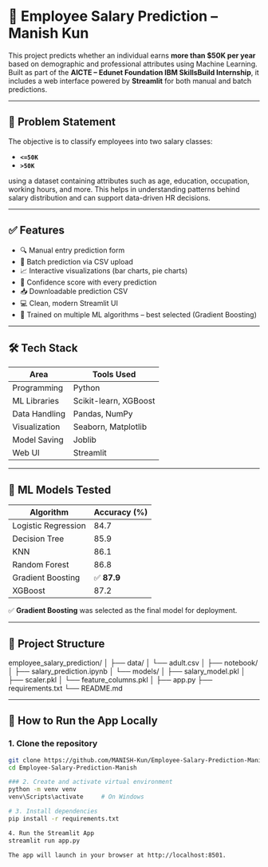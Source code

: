 # 💼 Employee Salary Prediction – Manish Kun

This project predicts whether an individual earns **more than $50K per year** based on demographic and professional attributes using Machine Learning. Built as part of the **AICTE – Edunet Foundation IBM SkillsBuild Internship**, it includes a web interface powered by **Streamlit** for both manual and batch predictions.

---

## 🧠 Problem Statement

The objective is to classify employees into two salary classes:

- **`<=50K`**
- **`>50K`**

using a dataset containing attributes such as age, education, occupation, working hours, and more. This helps in understanding patterns behind salary distribution and can support data-driven HR decisions.

---

## ✅ Features

- 🔍 Manual entry prediction form
- 📁 Batch prediction via CSV upload
- 📈 Interactive visualizations (bar charts, pie charts)
- 🎯 Confidence score with every prediction
- 📥 Downloadable prediction CSV
- 💻 Clean, modern Streamlit UI
- 🧠 Trained on multiple ML algorithms – best selected (Gradient Boosting)

---

## 🛠️ Tech Stack

| Area              | Tools Used                               |
|-------------------|------------------------------------------|
| Programming       | Python                                   |
| ML Libraries      | Scikit-learn, XGBoost                    |
| Data Handling     | Pandas, NumPy                            |
| Visualization     | Seaborn, Matplotlib                      |
| Model Saving      | Joblib                                   |
| Web UI            | Streamlit                                |

---

## 🧪 ML Models Tested

| Algorithm             | Accuracy (%) |
|-----------------------|--------------|
| Logistic Regression   | 84.7         |
| Decision Tree         | 85.9         |
| KNN                   | 86.1         |
| Random Forest         | 86.8         |
| Gradient Boosting     | ✅ **87.9**  |
| XGBoost               | 87.2         |

✅ **Gradient Boosting** was selected as the final model for deployment.

---

## 📁 Project Structure
employee_salary_prediction/
│
├── data/
│   └── adult.csv
│
├── notebook/
│   ├── salary_prediction.ipynb
│   └── models/
│       ├── salary_model.pkl
│       ├── scaler.pkl
│       └── feature_columns.pkl
│
├── app.py
├── requirements.txt
└── README.md


---

## 🚀 How to Run the App Locally

### 1. Clone the repository

```bash
git clone https://github.com/MANISH-Kun/Employee-Salary-Prediction-Manish.git
cd Employee-Salary-Prediction-Manish

### 2. Create and activate virtual environment
python -m venv venv
venv\Scripts\activate     # On Windows

# 3. Install dependencies
pip install -r requirements.txt

4. Run the Streamlit App
streamlit run app.py

The app will launch in your browser at http://localhost:8501.
